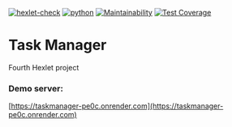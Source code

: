 [![hexlet-check](https://github.com/vladimirbazhanov/python-project-52/actions/workflows/hexlet-check.yml/badge.svg)](https://github.com/vladimirbazhanov/python-project-52/actions/workflows/hexlet-check.yml)
[![python](https://github.com/vladimirbazhanov/python-project-52/actions/workflows/python.yml/badge.svg)](https://github.com/vladimirbazhanov/python-project-52/actions/workflows/python.yml)
[![Maintainability](https://api.codeclimate.com/v1/badges/2ffdcc732c2bfad8bbf3/maintainability)](https://codeclimate.com/github/vladimirbazhanov/python-project-52/maintainability)
[![Test Coverage](https://api.codeclimate.com/v1/badges/2ffdcc732c2bfad8bbf3/test_coverage)](https://codeclimate.com/github/vladimirbazhanov/python-project-52/test_coverage)

# Task Manager

Fourth Hexlet project

### Demo server:

[https://taskmanager-pe0c.onrender.com](https://taskmanager-pe0c.onrender.com)